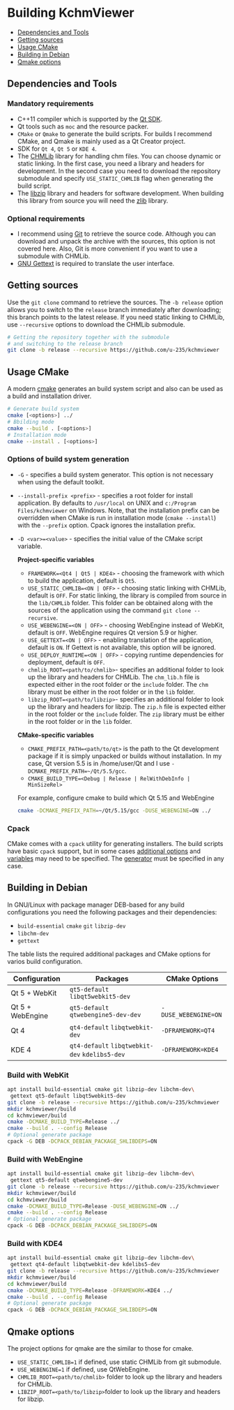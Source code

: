 # Building KchmViewer

- [Dependencies and Tools](#dependencies-and-tools)
- [Getting sources](#getting-sources)
- [Usage CMake](#usage-cmake)
- [Building in Debian](#building-in-debian)
- [Qmake options](#qmake-options)


## Dependencies and Tools


### Mandatory requirements

- C++11 compiler which is supported by the [Qt SDK][1].
- Qt tools such as `moc` and the resource packer.
- `CMake` or `Qmake` to generate the build scripts. For builds I recommend CMake, and Qmake is mainly used as a Qt Creator project.
- SDK for `Qt 4`, `Qt 5` or `KDE 4`.
- The [CHMLib][2] library for handling chm files. You can choose dynamic or static linking. In the first case, you need a library and headers for development. In the second case you need to download the repository submodule and specify `USE_STATIC_CHMLIB` flag when generating the build script.
- The [libzip][3] library and headers for software development. When building this library from source you will need the [zlib][4] library.


### Optional requirements

- I recommend using [Git][5] to retrieve the source code. Although you can download and unpack the archive with the sources, this option is not covered here. Also, Git is more convenient if you want to use a submodule with CHMLib.
- [GNU Gettext][6] is required to translate the user interface.


## Getting sources

Use the `git clone` command to retrieve the sources. The `-b release` option allows you to switch to the `release` branch immediately after downloading; this branch points to the latest release. If you need static linking to CHMLib, use `--recursive` options to download the CHMLib submodule.

```sh
# Getting the repository together with the submodule
# and switching to the release branch
git clone -b release --recursive https://github.com/u-235/kchmviewer
```


## Usage CMake

A modern [cmake][7] generates an build system script and also can be used as a build and installation driver.

```sh
# Generate build system
cmake [<options>] ../
# Bbilding mode
cmake --build . [<options>]
# Installation mode
cmake --install . [<options>]
```


### Options of build system generation

* `-G` - specifies a build system generator. This option is not necessary when using the default toolkit.
* `--install-prefix <prefix>` - specifies a root folder for install application. By defaults to `/usr/local` on UNIX and `c:/Program Files/kchmviewer` on Windows. Note, that the installation prefix can be overridden when CMake is run in installation mode (`cmake --install`) with the `--prefix` option. Cpack ignores the installation prefix.
* `-D <var>=<value>` - specifies the initial value of the CMake script variable.

    **Project-specific variables**

    - `FRAMEWORK=<Qt4 | Qt5 | KDE4>` - choosing the framework with which to build the application, default is `Qt5`.
    - `USE_STATIC_CHMLIB=<ON | OFF>` - choosing static linking with CHMLib, default is  `OFF`. For static linking, the library is compiled from source in the `lib/CHMLib` folder. This folder can be obtained along with the sources of the application using the command `git clone --recursive`.
    - `USE_WEBENGINE=<ON | OFF>` - choosing WebEngine instead of WebKit, default is `OFF`. WebEngine requires Qt version 5.9 or higher.
    - `USE_GETTEXT=<ON | OFF>` - enabling translation of the application, default is `ON`. If Gettext is not available, this option will be ignored.
    - `USE_DEPLOY_RUNTIME=<ON | OFF>` - copying runtime dependencies for deployment, default is `OFF`.
    - `chmlib_ROOT=<path/to/chmlib>`- specifies an additional folder to look up the library and headers for CHMLib. The `chm_lib.h` file is expected either in the root folder or the `include` folder. The `chm` library must be either in the root folder or in the `lib` folder.
    - `libzip_ROOT=<path/to/libzip>`- specifies an additional folder to look up the library and headers for libzip. The `zip.h` file is expected either in the root folder or the `include` folder. The `zip` library must be either in the root folder or in the `lib` folder.

    **CMake-specific variables**

    - `CMAKE_PREFIX_PATH=<path/to/qt>` is the path to the Qt development package if it is simply unpacked or builds without installation. In my case, Qt version 5.5 is in /home/user/Qt and I use `-DCMAKE_PREFIX_PATH=~/Qt/5.5/gcc`.
    - `CMAKE_BUILD_TYPE=<Debug | Release | RelWithDebInfo | MinSizeRel>`

  For example, configure cmake to build which Qt 5.15 and WebEngine

  ```sh
  cmake -DCMAKE_PREFIX_PATH=~/Qt/5.15/gcc -DUSE_WEBENGINE=ON ../
  ```


### Cpack

CMake comes with a `cpack` utility for generating installers. The build scripts have basic `cpack` support, but in some cases [additional options][8] and [variables][9] may need to be specified. The [generator][10] must be specified in any case.


## Building in Debian

In GNU/Linux with package manager DEB-based for any build configurations you need the following packages and their dependencies:

- `build-essential` `cmake` `git` `libzip-dev`
- `libchm-dev`
- `gettext`

The table lists the required additional packages and CMake options for varios  build configuration.

| Configuration    | Packages                                        | CMake Options        |
|------------------|-------------------------------------------------|----------------------|
| Qt 5 + WebKit    | `qt5-default` `libqt5webkit5-dev`               |                      |
| Qt 5 + WebEngine | `qt5-default` `qtwebengine5-dev-dev`            | `-DUSE_WEBENGINE=ON` |
| Qt 4             | `qt4-default` `libqtwebkit-dev`                 | `-DFRAMEWORK=QT4`    |
| KDE 4            | `qt4-default` `libqtwebkit-dev`  `kdelibs5-dev` | `-DFRAMEWORK=KDE4`   |


### Build with WebKit

```sh
apt install build-essential cmake git libzip-dev libchm-dev\
 gettext qt5-default libqt5webkit5-dev
git clone -b release --recursive https://github.com/u-235/kchmviewer
mkdir kchmviewer/build
cd kchmviewer/build
cmake -DCMAKE_BUILD_TYPE=Release ../
cmake --build . --config Release
# Optional generate package
cpack -G DEB -DCPACK_DEBIAN_PACKAGE_SHLIBDEPS=ON
```


### Build with WebEngine

```sh
apt install build-essential cmake git libzip-dev libchm-dev\
 gettext qt5-default qtwebengine5-dev
git clone -b release --recursive https://github.com/u-235/kchmviewer
mkdir kchmviewer/build
cd kchmviewer/build
cmake -DCMAKE_BUILD_TYPE=Release -DUSE_WEBENGINE=ON ../
cmake --build . --config Release
# Optional generate package
cpack -G DEB -DCPACK_DEBIAN_PACKAGE_SHLIBDEPS=ON
```


### Build with KDE4

```sh
apt install build-essential cmake git libzip-dev libchm-dev\
 gettext qt4-default libqtwebkit-dev kdelibs5-dev
git clone -b release --recursive https://github.com/u-235/kchmviewer
mkdir kchmviewer/build
cd kchmviewer/build
cmake -DCMAKE_BUILD_TYPE=Release -DFRAMEWORK=KDE4 ../
cmake --build . --config Release
# Optional generate package
cpack -G DEB -DCPACK_DEBIAN_PACKAGE_SHLIBDEPS=ON
```


## Qmake options

The project options for qmake are the similar to those for cmake.

- `USE_STATIC_CHMLIB=1` if defined, use static CHMLib from git submodule.
- `USE_WEBENGINE=1` if defined, use QtWebEngine.
- `CHMLIB_ROOT=<path/to/chmlib>` folder to look up the library and headers for CHMLib.
- `LIBZIP_ROOT=<path/to/libzip>`folder to look up the library and headers for libzip.


[1]: https://doc.qt.io/qt-5/supported-platforms.html "Qt doc: supported platforms"
[2]: https://github.com/jedwing/CHMLib "CHMLib repositoriy"
[3]: https://github.com/nih-at/libzip "libzip repositoriy"
[4]: https://github.com/madler/zlib "zlib repositoriy"
[5]: https://git-scm.com/ "Git home page"
[6]: https://www.gnu.org/software/gettext "GNU Gettext home page"
[7]: https://cmake.org/cmake/help/latest/manual/cmake.1.html "Launch cmake"
[8]: https://cmake.org/cmake/help/latest/manual/cpack.1.html "Launch cpack"
[9]: https://cmake.org/cmake/help/latest/module/CPack.html "Cpack module"
[10]: https://cmake.org/cmake/help/latest/manual/cpack-generators.7.html "cpack generators"
